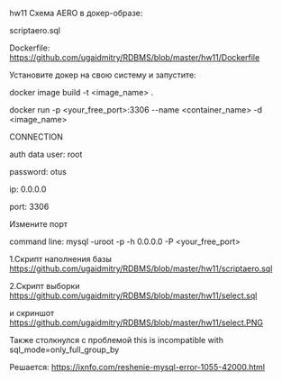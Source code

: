 hw11
Схема AERO в докер-образе:

scriptaero.sql

Dockerfile: https://github.com/ugaidmitry/RDBMS/blob/master/hw11/Dockerfile

Установите докер на свою систему и запустите:

docker image build -t <image_name> .

docker run -p <your_free_port>:3306 --name <container_name> -d <image_name>

CONNECTION

auth data user: root

password: otus

ip: 0.0.0.0

port: 3306

Измените порт

command line: mysql -uroot -p -h 0.0.0.0 -P <your_free_port>


1.Скрипт наполнения базы https://github.com/ugaidmitry/RDBMS/blob/master/hw11/scriptaero.sql

2.Скрипт выборки https://github.com/ugaidmitry/RDBMS/blob/master/hw11/select.sql 

и скриншот https://github.com/ugaidmitry/RDBMS/blob/master/hw11/select.PNG

Также столкнулся с проблемой this is incompatible with sql_mode=only_full_group_by

Решается: https://ixnfo.com/reshenie-mysql-error-1055-42000.html
